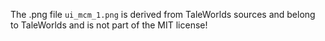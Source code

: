 ﻿The .png file `ui_mcm_1.png` is derived from TaleWorlds sources and belong to TaleWorlds and is not part of the MIT license!